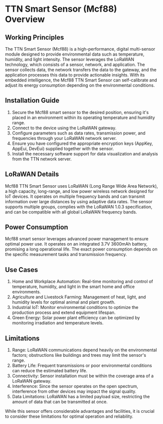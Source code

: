 # TTN Smart Sensor (Mcf88) Overview 

## Working Principles 
The TTN Smart Sensor (Mcf88) is a high-performance, digital multi-sensor module designed to provide environmental data such as temperature, humidity, and light intensity. The sensor leverages the LoRaWAN technology, which consists of a sensor, network, and application. The sensor collects data, the network transfers the data to the gateway, and the application processes this data to provide actionable insights. With its embedded intelligence, the Mcf88 TTN Smart Sensor can self-calibrate and adjust its energy consumption depending on the environmental conditions.

## Installation Guide 

1. Secure the Mcf88 smart sensor to the desired position, ensuring it's placed in an environment within its operating temperature and humidity range.
2. Connect to the device using the LoRaWAN gateway.
3. Configure parameters such as data rates, transmission power, and frequencies through your LoRaWAN network server.
4. Ensure you have configured the appropriate encryption keys (AppKey, AppEui, DevEui) supplied together with the sensor.
5. Install the necessary software support for data visualization and analysis from the TTN network server.
   
## LoRaWAN Details 

Mcf88 TTN Smart Sensor uses LoRaWAN (Long Range Wide Area Network), a high capacity, long-range, and low power wireless network designed for IoT devices. It operates on multiple frequency bands and can transmit information over large distances by using adaptive data rates. The sensor supports multiple groups, complies with the LoRaWAN 1.0.3 specification, and can be compatible with all global LoRaWAN frequency bands.

## Power Consumption 

Mcf88 smart sensor leverages advanced power management to ensure optimal power use. It operates on an integrated 3.7V 3600mAh battery, promising a long operational life. The exact power consumption depends on the specific measurement tasks and transmission frequency.

## Use Cases 

1. Home and Workplace Automation: Real-time monitoring and control of temperature, humidity, and light in the smart home and office environments.
2. Agriculture and Livestock Farming: Management of heat, light, and humidity levels for optimal animal and plant growth.
3. Industrial IoT: Monitor environmental conditions to optimize the production process and extend equipment lifespan.
4. Green Energy: Solar power plant efficiency can be optimized by monitoring irradiation and temperature levels.

## Limitations 

1. Range: LoRaWAN communications depend heavily on the environmental factors; obstructions like buildings and trees may limit the sensor's range.
2. Battery Life: Frequent transmissions or poor environmental conditions can reduce the estimated battery life.
3. Connectivity: Sensor installation must be within the coverage area of a LoRaWAN gateway.
4. Interference: Since the sensor operates on the open spectrum, interference from other devices may impact the signal quality.
5. Data Limitations: LoRaWAN has a limited payload size, restricting the amount of data that can be transmitted at once.

While this sensor offers considerable advantages and facilities, it is crucial to consider these limitations for optimal operation and reliability.